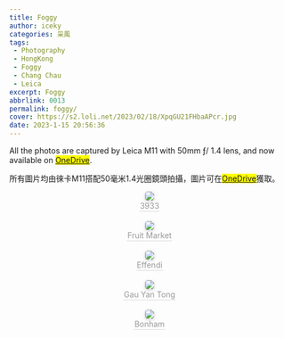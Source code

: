 ```yaml
---
title: Foggy
author: iceky
categories: 采風
tags:
 - Photography
 - HongKong
 - Foggy
 - Chang Chau
 - Leica
excerpt: Foggy
abbrlink: 0013
permalink: foggy/
cover: https://s2.loli.net/2023/02/18/XpqGU21FHbaAPcr.jpg
date: 2023-1-15 20:56:36
---
```


All the photos are captured by Leica M11 with 50mm ƒ/ 1.4 lens, and now available on <mark>[OneDrive](https://mycuhk-my.sharepoint.com/:f:/g/personal/1155152798_link_cuhk_edu_hk/EtYZtVaNbctCodR_pi7Um6UBany6JxnzWP9VV5d1BCgkjg?e=kjgkom)</mark>.

所有圖片均由徠卡M11搭配50毫米1.4光圈鏡頭拍攝，圖片可在<mark>[OneDrive](https://mycuhk-my.sharepoint.com/:f:/g/personal/1155152798_link_cuhk_edu_hk/EtYZtVaNbctCodR_pi7Um6UBany6JxnzWP9VV5d1BCgkjg?e=kjgkom)</mark>獲取。




<center>
    <img style="border-radius: 0.3125em;
    box-shadow: 0 2px 4px 0 rgba(34,36,38,.12),0 2px 10px 0 rgba(34,36,38,.08);" 
    src="https://article.biliimg.com/bfs/article/73290e6b0da08b6ce4c5b4da4085c8878e010ca9.jpg">
    <br>
    <div style="color:orange; border-bottom: 1px solid #d9d9d9;
    display: inline-block;
    color: #999;
    padding: 1px;">3933</div>
</center>

<br/>

<center>
    <img style="border-radius: 0.3125em;
    box-shadow: 0 2px 4px 0 rgba(34,36,38,.12),0 2px 10px 0 rgba(34,36,38,.08);" 
    src="https://article.biliimg.com/bfs/article/3097feac8d1574d1605b71fd845377252b6c6567.jpg">
    <br>
    <div style="color:orange; border-bottom: 1px solid #d9d9d9;
    display: inline-block;
    color: #999;
    padding: 1px;">Fruit Market</div>
</center>

<br/>

<center>
    <img style="border-radius: 0.3125em;
    box-shadow: 0 2px 4px 0 rgba(34,36,38,.12),0 2px 10px 0 rgba(34,36,38,.08);" 
    src="https://article.biliimg.com/bfs/article/8424490f24a063b7e27d6d4d72ec1ba6deacfc17.jpg">
    <br>
    <div style="color:orange; border-bottom: 1px solid #d9d9d9;
    display: inline-block;
    color: #999;
    padding: 1px;">Effendi</div>
</center>



<br/>

<center>
    <img style="border-radius: 0.3125em;
    box-shadow: 0 2px 4px 0 rgba(34,36,38,.12),0 2px 10px 0 rgba(34,36,38,.08);" 
    src="https://article.biliimg.com/bfs/article/21f00cad1625d51fffb8eccf93c6d8047c222402.jpg">
    <br>
    <div style="color:orange; border-bottom: 1px solid #d9d9d9;
    display: inline-block;
    color: #999;
    padding: 1px;">Gau Yan Tong</div>
</center>



<br/>

<center>
    <img style="border-radius: 0.3125em;
    box-shadow: 0 2px 4px 0 rgba(34,36,38,.12),0 2px 10px 0 rgba(34,36,38,.08);" 
    src="https://article.biliimg.com/bfs/article/9f70ebd95a48ff79a9d445d01141fe818b4e2909.jpg">
    <br>
    <div style="color:orange; border-bottom: 1px solid #d9d9d9;
    display: inline-block;
    color: #999;
    padding: 1px;">Bonham</div>
</center>



<br/>
